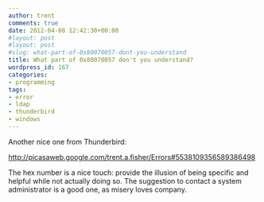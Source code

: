 ```yaml
---
author: trent
comments: true
date: 2012-04-08 12:42:30+00:00
#layout: post
#layout: post
#slug: what-part-of-0x80070057-dont-you-understand
title: What part of 0x80070057 don't you understand?
wordpress_id: 167
categories:
- programming
tags:
- error
- ldap
- thunderbird
- windows
---
```


Another nice one from Thunderbird:

http://picasaweb.google.com/trent.a.fisher/Errors#5538109356589386498

The hex number is a nice touch: provide the illusion of being specific and helpful while not actually doing so. The suggestion to contact a system administrator is a good one, as misery loves company.
